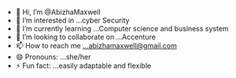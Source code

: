 - 👋 Hi, I’m @AbizhaMaxwell
- 👀 I’m interested in ...cyber Security
- 🌱 I’m currently learning ...Computer science and business system
- 💞️ I’m looking to collaborate on ...Accenture
- 📫 How to reach me ...abizhamaxwell@gmail.com
- 😄 Pronouns: ...she/her
- ⚡ Fun fact: ...easily adaptable and flexible

<!---
AbizhaMaxwell/AbizhaMaxwell is a ✨ special ✨ repository because its `README.md` (this file) appears on your GitHub profile.
You can click the Preview link to take a look at your changes.
--->
